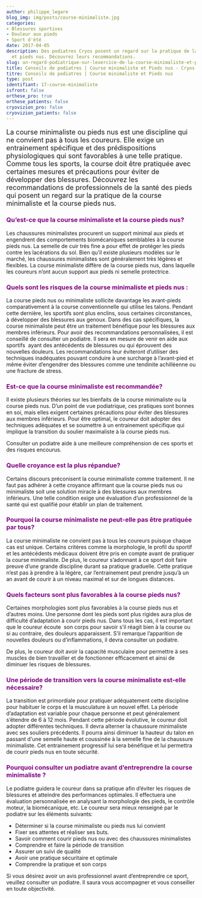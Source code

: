 ```yaml
---
author: philippe_legare
blog_img: img/posts/course-minimaliste.jpg
categories:
- Blessures sportives
- Douleur aux pieds
- Sport d'été
date: 2017-04-05
description: Des podiatres Cryos posent un regard sur la pratique de la course minimaliste
  et pieds nus. Découvrez leurs recommandations.
slug: un-regard-podiatrique-sur-lexercice-de-la-course-minimaliste-et-pieds-nus/
title: Conseils de podiatres | Course minimaliste et Pieds nus - Cryos Technologies
titre: Conseils de podiatres | Course minimaliste et Pieds nus
type: post
identifiant: 17-course-minimaliste
isfront: false
orthese_pro: true
orthese_patients: false
cryovizion_pro: false
cryovizion_patients: false
---
```


<p style="font-size: 18px;">La course minimaliste ou pieds nus est une discipline qui ne convient pas à tous les coureurs. Elle exige un entrainement spécifique et des prédispositions physiologiques qui sont favorables à une telle pratique. Comme tous les sports, la course doit être pratiquée avec certaines mesures et précautions pour éviter de développer des blessures. Découvrez les recommandations de professionnels de la santé des pieds qui posent un regard sur la pratique de la course minimaliste et la course pieds nus.</p>
<h3 style="color: #800080;">Qu’est-ce que la course minimaliste et la course pieds nus?</h3>
Les chaussures minimalistes procurent un support minimal aux pieds et engendrent des comportements biomécaniques semblables à la course pieds nus. La semelle de cuir très fine a pour effet de protéger les pieds contre les lacérations du sol. Bien qu’il existe plusieurs modèles sur le marché, les chaussures minimalistes sont généralement très légères et flexibles. La course minimaliste diffère de la course pieds nus, dans laquelle les coureurs n’ont aucun support aux pieds ni semelle protectrice.

<h3 style="color: #800080;">Quels sont les risques de la course minimaliste et pieds nus :</h3>
La course pieds nus ou minimaliste sollicite davantage les avant-pieds comparativement à la course conventionnelle qui utilise les talons. Pendant cette dernière, les sportifs sont plus enclins, sous certaines circonstances, à développer des blessures aux genoux. Dans des cas spécifiques, la course minimaliste peut être un traitement bénéfique pour les blessures aux membres inférieurs. Pour avoir des recommandations personnalisées, il est conseillé de consulter un podiatre. Il sera en mesure de venir en aide aux sportifs  ayant des antécédents de blessures ou qui éprouvent des nouvelles douleurs. Les recommandations leur éviteront d’utiliser des techniques inadéquates pouvant conduire à une surcharge à l’avant-pied et même éviter d’engendrer des blessures comme une tendinite achilléenne ou une fracture de stress.

<h3 style="color: #800080;">Est-ce que la course minimaliste est recommandée?</h3>
Il existe plusieurs théories sur les bienfaits de la course minimaliste ou la course pieds nus. D’un point de vue podiatrique, ces pratiques sont bonnes en soi, mais elles exigent certaines précautions pour éviter des blessures aux membres inférieurs. Pour être optimal, le coureur doit adopter des techniques adéquates et se soumettre à un entrainement spécifique qui implique la transition du soulier maximaliste à la course pieds nus.

Consulter un podiatre aide à une meilleure compréhension de ces sports et des risques encourus.

<h3 style="color: #800080;">Quelle croyance est la plus répandue?</h3>
Certains discours préconisent la course minimaliste comme traitement. Il ne faut pas adhérer à cette croyance affirmant que la course pieds nus ou minimaliste soit une solution miracle à des blessures aux membres inférieurs. Une telle condition exige une évaluation d’un professionnel de la santé qui est qualifié pour établir un plan de traitement.

<h3 style="color: #800080;">Pourquoi la course minimaliste ne peut-elle pas être pratiquée par tous?</h3>
La course minimaliste ne convient pas à tous les coureurs puisque chaque cas est unique. Certains critères comme la morphologie, le profil du sportif et les antécédents médicaux doivent être pris en compte avant de pratiquer la course minimaliste. De plus, le coureur s’adonnant à ce sport doit faire preuve d’une grande discipline durant sa pratique graduelle. Cette pratique n’est pas à prendre à la légère, car l’entrainement peut prendre jusqu’à un an avant de courir à un niveau maximal et sur de longues distances.

<h3 style="color: #800080;">Quels facteurs sont plus favorables à la course pieds nus?</h3>
Certaines morphologies sont plus favorables à la course pieds nus et d’autres moins. Une personne dont les pieds sont plus rigides aura plus de difficulté d’adaptation à courir pieds nus. Dans tous les cas, il est important que le coureur écoute  son corps pour savoir s’il réagit bien à la course ou si au contraire, des douleurs apparaissent. S’il remarque l’apparition de nouvelles douleurs ou d’inflammations, il devra consulter un podiatre.

De plus, le coureur doit avoir la capacité musculaire pour permettre à ses muscles de bien travailler et de fonctionner efficacement et ainsi de diminuer les risques de blessures.

<h3 style="color: #800080;">Une période de transition vers la course minimaliste est-elle nécessaire?</h3>
La transition est primordiale pour pratiquer adéquatement cette discipline pour habituer le corps et la musculature à un nouvel effet. La période d’adaptation est variable pour chaque personne et peut généralement s’étendre de 6 à 12 mois. Pendant cette période évolutive, le coureur doit adopter différentes techniques. Il devra alterner la chaussure minimaliste avec ses souliers précédents. Il pourra ainsi diminuer la hauteur du talon en passant d'une semelle haute et coussinée à la semelle fine de la chaussure minimaliste. Cet entrainement progressif lui sera bénéfique et lui permettra de courir pieds nus en toute sécurité.

<h3 style="color: #800080;">Pourquoi consulter un podiatre avant d’entreprendre la course minimaliste ?</h3>
Le podiatre guidera le coureur dans sa pratique afin d’éviter les risques de blessures et atteindre des performances optimales. Il effectuera une évaluation personnalisée en analysant la morphologie des pieds, le contrôle moteur, la biomécanique, etc. Le coureur sera mieux renseigné par le podiatre sur les éléments suivants:
<ul>
	<li>Déterminer si la course minimaliste ou pieds nus lui convient</li>
	<li>Fixer ses attentes et réaliser ses buts.</li>
	<li>Savoir comment courir pieds nus ou avec des chaussures minimalistes</li>
	<li>Comprendre et faire la période de transition</li>
	<li>Assurer un suivi de qualité</li>
	<li>Avoir une pratique sécuritaire et optimale</li>
	<li>Comprendre la pratique et son corps</li>
</ul>
Si vous désirez avoir un avis professionnel avant d’entreprendre ce sport, veuillez consulter un podiatre. Il saura vous accompagner et vous conseiller en toute objectivité.